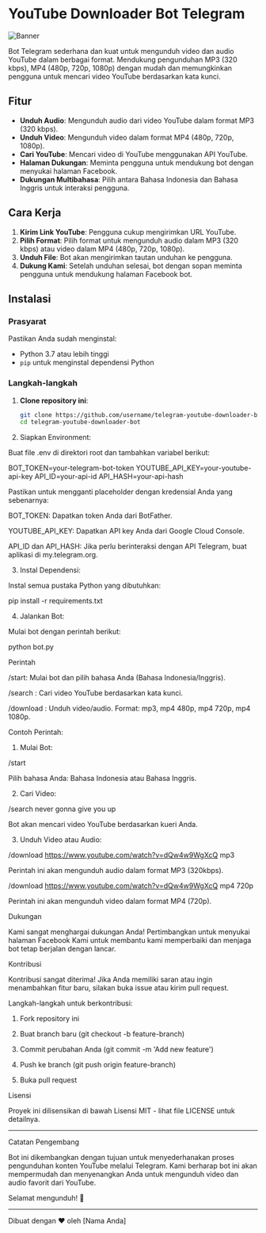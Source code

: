 # YouTube Downloader Bot Telegram

![Banner](https://via.placeholder.com/1200x400.png?text=YouTube+Downloader+Bot+Telegram)

Bot Telegram sederhana dan kuat untuk mengunduh video dan audio YouTube dalam berbagai format. Mendukung pengunduhan MP3 (320 kbps), MP4 (480p, 720p, 1080p) dengan mudah dan memungkinkan pengguna untuk mencari video YouTube berdasarkan kata kunci.

## Fitur

- **Unduh Audio**: Mengunduh audio dari video YouTube dalam format MP3 (320 kbps).
- **Unduh Video**: Mengunduh video dalam format MP4 (480p, 720p, 1080p).
- **Cari YouTube**: Mencari video di YouTube menggunakan API YouTube.
- **Halaman Dukungan**: Meminta pengguna untuk mendukung bot dengan menyukai halaman Facebook.
- **Dukungan Multibahasa**: Pilih antara Bahasa Indonesia dan Bahasa Inggris untuk interaksi pengguna.

## Cara Kerja

1. **Kirim Link YouTube**: Pengguna cukup mengirimkan URL YouTube.
2. **Pilih Format**: Pilih format untuk mengunduh audio dalam MP3 (320 kbps) atau video dalam MP4 (480p, 720p, 1080p).
3. **Unduh File**: Bot akan mengirimkan tautan unduhan ke pengguna.
4. **Dukung Kami**: Setelah unduhan selesai, bot dengan sopan meminta pengguna untuk mendukung halaman Facebook bot.

## Instalasi

### Prasyarat

Pastikan Anda sudah menginstal:

- Python 3.7 atau lebih tinggi
- `pip` untuk menginstal dependensi Python

### Langkah-langkah

1. **Clone repository ini**:

   ```bash
   git clone https://github.com/username/telegram-youtube-downloader-bot.git
   cd telegram-youtube-downloader-bot

2. Siapkan Environment:

Buat file .env di direktori root dan tambahkan variabel berikut:

BOT_TOKEN=your-telegram-bot-token
YOUTUBE_API_KEY=your-youtube-api-key
API_ID=your-api-id
API_HASH=your-api-hash

Pastikan untuk mengganti placeholder dengan kredensial Anda yang sebenarnya:

BOT_TOKEN: Dapatkan token Anda dari BotFather.

YOUTUBE_API_KEY: Dapatkan API key Anda dari Google Cloud Console.

API_ID dan API_HASH: Jika perlu berinteraksi dengan API Telegram, buat aplikasi di my.telegram.org.



3. Instal Dependensi:

Instal semua pustaka Python yang dibutuhkan:

pip install -r requirements.txt


4. Jalankan Bot:

Mulai bot dengan perintah berikut:

python bot.py



Perintah

/start: Mulai bot dan pilih bahasa Anda (Bahasa Indonesia/Inggris).

/search <query>: Cari video YouTube berdasarkan kata kunci.

/download <YouTube URL> <format>: Unduh video/audio. Format: mp3, mp4 480p, mp4 720p, mp4 1080p.


Contoh Perintah:

1. Mulai Bot:

/start

Pilih bahasa Anda: Bahasa Indonesia atau Bahasa Inggris.




2. Cari Video:

/search never gonna give you up

Bot akan mencari video YouTube berdasarkan kueri Anda.




3. Unduh Video atau Audio:

/download https://www.youtube.com/watch?v=dQw4w9WgXcQ mp3

Perintah ini akan mengunduh audio dalam format MP3 (320kbps).


/download https://www.youtube.com/watch?v=dQw4w9WgXcQ mp4 720p

Perintah ini akan mengunduh video dalam format MP4 (720p).





Dukungan

Kami sangat menghargai dukungan Anda! Pertimbangkan untuk menyukai halaman Facebook Kami untuk membantu kami memperbaiki dan menjaga bot tetap berjalan dengan lancar.

Kontribusi

Kontribusi sangat diterima! Jika Anda memiliki saran atau ingin menambahkan fitur baru, silakan buka issue atau kirim pull request.

Langkah-langkah untuk berkontribusi:

1. Fork repository ini


2. Buat branch baru (git checkout -b feature-branch)


3. Commit perubahan Anda (git commit -m 'Add new feature')


4. Push ke branch (git push origin feature-branch)


5. Buka pull request



Lisensi

Proyek ini dilisensikan di bawah Lisensi MIT - lihat file LICENSE untuk detailnya.


---

Catatan Pengembang

Bot ini dikembangkan dengan tujuan untuk menyederhanakan proses pengunduhan konten YouTube melalui Telegram. Kami berharap bot ini akan mempermudah dan menyenangkan Anda untuk mengunduh video dan audio favorit dari YouTube.

Selamat mengunduh! 🚀


---

Dibuat dengan ❤️ oleh [Nama Anda]
